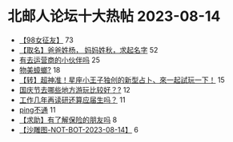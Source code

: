 # 北邮人论坛十大热帖 2023-08-14

- [【98女征友】](https://bbs.byr.cn/article/Friends/2043870) 73
- [【取名】爸爸姓杨， 妈妈姓秋，求起名字](https://bbs.byr.cn/article/FamilyLife/146923) 52
- [有去运营商的小伙伴吗](https://bbs.byr.cn/article/Job/2194973) 25
- [物美蟑螂?](https://bbs.byr.cn/article/Food/524842) 18
- [【转】超神准！星座小王子独创的新型占卜、來一起試玩一下！](https://bbs.byr.cn/article/Constellations/326533) 15
- [国庆节去哪些地方游玩比较好？?](https://bbs.byr.cn/article/Talking/6398385) 12
- [工作几年再读研还算应届生吗？](https://bbs.byr.cn/article/WorkLife/1203563) 11
- [ping不通](https://bbs.byr.cn/article/Linux/161011) 11
- [【求助】有了解保险的朋友吗](https://bbs.byr.cn/article/Health/231225) 8
- [【沙雕图-NOT-BOT-2023-08-14】](https://bbs.byr.cn/article/Picture/3347708) 6


